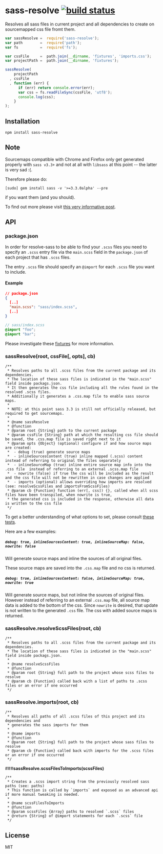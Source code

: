 # sass-resolve [![build status](https://secure.travis-ci.org/thlorenz/sass-resolve.png)](http://travis-ci.org/thlorenz/sass-resolve)

Resolves all sass files in current project and all dependencies to create on sourcemapped css file fromt them. 

```js
var sassResolve =  require('sass-resolve');
var path        =  require('path');
var fs          =  require('fs');

var cssFile     =  path.join(__dirname, 'fixtures', 'imports.css');
var projectPath =  path.join(__dirname, 'fixtures');

sassResolve(
    projectPath    
  , cssFile 
  , function (err) {
      if (err) return console.error(err);
      var css = fs.readFileSync(cssFile, 'utf8');
      console.log(css);
    }
);
```

## Installation

    npm install sass-resolve

## Note

Sourcemaps compatible with Chrome and Firefox only get generated properly with `sass v3.3+` and not at all with
`libsass` at this point -- the latter is very sad :(.

Therefore please do: 

    [sudo] gem install sass -v '>=3.3.0alpha' --pre 
    
if you want them (and you should).

To find out more please visit [this very informative post](https://medium.com/what-i-learned-building/b4daab987fb0).

## API

### package.json

In order for resolve-sass to be able to find your `.scss` files you need to specify an `.scss` entry file via the
`main.scss` field in the `package.json` of each project that has `.scss` files.  

The entry `.scss` file should specify an `@import` for each `.scss` file you want to include.

#### Example


```json
// package.json
{
  [..]
  "main.scss": "sass/index.scss",
  [..]
}
```

```scss
// sass/index.scss
@import "foo";
@import "bar";
```

Please investigate these [fixtures](https://github.com/thlorenz/sass-resolve/tree/master/test/fixtures) for more information.

### **sassResolve(root, cssFile[, opts], cb)**

```
/**
 * Resolves paths to all .scss files from the current package and its dependencies.
 * The location of these sass files is indicated in the "main.scss" field inside packags.json.
 * It then generates the css file including all the rules found in the resolved .scss files.
 * Additionally it generates a .css.map file to enable sass source maps. 
 *
 * NOTE: at this point sass 3.3 is still not officially released, but required to get sourcemaps.
 * 
 * @name sassResolve
 * @function
 * @param root {String} path to the current package
 * @param cssFile {String} path at which the resulting css file should be saved, the .css.map file is saved right next to it
 * @param opts {Object} (optional) configure if and how source maps are created:
 *  - debug (true) generate source maps
 *  - inlineSourcesContent (true) inline mapped (.scss) content instead of referring to original the files separately 
 *  - inlineSourceMap (true) inline entire source map info into the .css file  instead of referring to an external .scss.map file
 *  - nowrite (false) if true the css will be included as the result and the css file will not be rewritten in case changes are applied
 *  - imports (optional) allows overriding how imports are resolved (see: resolveScssFiles and importsFromScssFiles)
 * @param cb {Function} function (err[, css]) {}, called when all scss files have been transpiled, when nowrite is true,
 * the generated css is included in the response, otherwise all data is written to the css file
 */
```

To get a better understanding of what options to set, please consult [these
tests](https://github.com/thlorenz/sass-resolve/blob/master/test/sass-resolve.js).

Here are a few examples:

##### `debug: true, inlineSourcesContent: true, inlineSourceMap: false, nowrite: false`

Will generate source maps and inline the sources of all original files.

These source maps are saved into the `.css.map` file and no css is returned.

##### `debug: true, inlineSourcesContent: false, inlineSourceMap: true, nowrite: true`

Will generate source maps, but not inline the sources of original files. However instead of referring to an external
`.css.map` file, all source map data is added to the bottom of the css. Since `nowrite` is desired, that update is not
written to the generated `.css` file. The css with added source maps is returned.


### **sassResolve.resolveScssFiles(root, cb)**

```
/**
 * Resolves paths to all .scss files from the current package and its dependencies.
 * The location of these sass files is indicated in the "main.scss" field inside packags.json.
 * 
 * @name resolveScssFiles
 * @function
 * @param root {String} full path to the project whose scss files to resolve
 * @param cb {Function} called back with a list of paths to .scss files or an error if one occurred
 */
```

### **sassResolve.imports(root, cb)**

```
/**
 * Resolves all paths of all .scss files of this project and its dependencies and 
 * generates the sass imports for them
 * 
 * @name imports
 * @function
 * @param root {String} full path to the project whose sass files to resolve
 * @param cb {Function} called back with imports for the .scss files or an error if one occurred
 */
```

###**sassResolve.scssFilesToImports(scssFiles)**

```
/**
 * Creates a .scss import string from the previously resolved sass paths (see: paths)
 * This function is called by `imports` and exposed as an advanced api if more manual tweaking is needed.
 * 
 * @name scssFilesToImports
 * @function
 * @param scssFiles {Array} paths to resolved `.scss` files
 * @return {String} of @import statements for each `.scss` file
 */

```

## License

MIT
